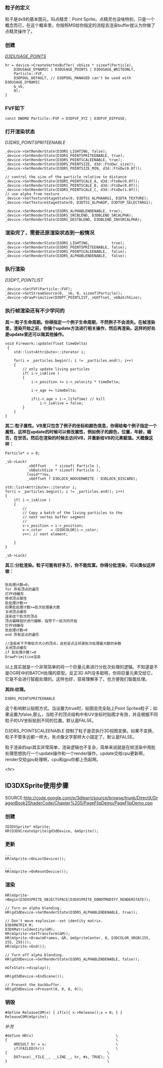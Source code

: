 ### 粒子的定义 ###
粒子是dx9的基本图元，叫点精灵：Point Sprite。点精灵也没啥特别，只是一个概念而已，在这个概率里，你按照MS给你指定的流程去渲染buffer就认为你做了点精灵操作了。


### 创建 ###
_[D3DUSAGE\_POINTS](D3DUSAGE_POINTS.md)_
```
hr = device->CreateVertexBuffer(_vbSize * sizeof(Particle),
	D3DUSAGE_DYNAMIC | D3DUSAGE_POINTS | D3DUSAGE_WRITEONLY,
	Particle::FVF,
	D3DPOOL_DEFAULT, // D3DPOOL_MANAGED can't be used with D3DUSAGE_DYNAMIC 
	&_vb,
	0);
}
```


### FVF如下 ###
```
const DWORD Particle::FVF = D3DFVF_XYZ | D3DFVF_DIFFUSE;
```

### 打开渲染状态 ###
_D3DRS\_POINTSPRITEENABLE_
```
_device->SetRenderState(D3DRS_LIGHTING, false);
_device->SetRenderState(D3DRS_POINTSPRITEENABLE, true);
_device->SetRenderState(D3DRS_POINTSCALEENABLE, true); 
_device->SetRenderState(D3DRS_POINTSIZE, d3d::FtoDw(_size));
_device->SetRenderState(D3DRS_POINTSIZE_MIN, d3d::FtoDw(0.0f));

// control the size of the particle relative to distance
_device->SetRenderState(D3DRS_POINTSCALE_A, d3d::FtoDw(0.0f));
_device->SetRenderState(D3DRS_POINTSCALE_B, d3d::FtoDw(0.0f));
_device->SetRenderState(D3DRS_POINTSCALE_C, d3d::FtoDw(1.0f));        
// use alpha from texture
_device->SetTextureStageState(0, D3DTSS_ALPHAARG1, D3DTA_TEXTURE);
_device->SetTextureStageState(0, D3DTSS_ALPHAOP, D3DTOP_SELECTARG1);

_device->SetRenderState(D3DRS_ALPHABLENDENABLE, true);
_device->SetRenderState(D3DRS_SRCBLEND, D3DBLEND_SRCALPHA);
_device->SetRenderState(D3DRS_DESTBLEND, D3DBLEND_INVSRCALPHA);
```

### 渲染完了，需要还原渲染状态到一般情况 ###
```
_device->SetRenderState(D3DRS_LIGHTING,          true);
_device->SetRenderState(D3DRS_POINTSPRITEENABLE, false);
_device->SetRenderState(D3DRS_POINTSCALEENABLE,  false);
_device->SetRenderState(D3DRS_ALPHABLENDENABLE,  false);
```

### 执行渲染 ###
_D3DPT\_POINTLIST_
```
_device->SetFVF(Particle::FVF);
_device->SetStreamSource(0, _vb, 0, sizeof(Particle));
_device->DrawPrimitive(D3DPT_POINTLIST,_vbOffset,_vbBatchSize);
```

### 执行帧渲染还有不少学问的 ###
**其一:粒子生命周期。你得指定一个例子生命周期，不然例子不会消失。在帧渲染里，渲染开始之前，你搞个update方法进行相关操作，然后再渲染。这样的好处是update里还可以做其他操作。**

```
void Firework::update(float timeDelta)
 {
    std::list<Attribute>::iterator i;

    for(i = _particles.begin(); i != _particles.end(); i++)
    {
        // only update living particles
        if( i->_isAlive )
        {
            i->_position += i->_velocity * timeDelta;

            i->_age += timeDelta;

            if(i->_age > i->_lifeTime) // kill 
                i->_isAlive = false;
        }
    }
}

```


**其二:粒子属性。VB里只包含了例子的坐标和颜色信息，你得给每个例子指定一个属性，这样在update的时候可以修改属性，例如例子的颜色，位置，年龄，婚否，在世否。然后在渲染的时候去访问VB，并重新给VB的元素赋值。大概像这样：**
```
Particle* v = 0;

_vb->Lock(
		  _vbOffset    * sizeof( Particle ),
		  _vbBatchSize * sizeof( Particle ),
		  (void**)&v,
		  _vbOffset ? D3DLOCK_NOOVERWRITE : D3DLOCK_DISCARD);

std::list<Attribute>::iterator i;
for(i = _particles.begin(); i != _particles.end(); i++)
{
	if( i->_isAlive )
	{
		//
		// Copy a batch of the living particles to the
		// next vertex buffer segment
		//
		v->_position = i->_position;
		v->_color    = (D3DCOLOR)i->_color;
		v++; // next element;

	}    
}

_vb->Lock(

```

**其三:分批渲染。粒子可能有好多万，你不能炫富。你得分批渲染，可以类似这样做：**

```xml

批处理计数=0;
for 所有顶点的遍历
打开VB缓存
修改顶点属性
批处理计数++
如果批处理计数>=批次处理最大数
关闭顶点缓存
渲染这个批次的顶点
顶点偏移指针进行偏移，指导下一批次的开始
打开VB缓存
批处理计数=0
end 所有定点的遍历

//渲染余下不够批次大小的顶点，这些定点正好是批次处理最大数的余数
关闭顶点缓存
if 批处理计数!=0
DrawPrimitive渲染
```

以上其实就是一个非常简单的将一个巨量元素进行分批次处理的逻辑。不知道是不是OGRE中的BATCH处理的原型。反正3D API没多聪明，你将巨量元素交给它，它是不会进行智能处理的。这样也好，容易理解多了。也方便我们智能处理。

**其四:纹理。**
```
D3DRS_POINTSPRITEENABLE
```
这个影响默认贴图方式。当设置为true时，贴图会完全贴上Point Sprites粒子；如果设置为false,那么，当粒子的顶点结构中有UV坐标时贴图才有效，并且根据不同粒子的UV坐标贴到不同的位置。默认是FALSE。

D3DRS\_POINTSCALEENABLE
控制了粒子是否执行3D视图变换。如果不变换，粒子不管多远都一样大，有点像文字那样大小固定了。默认是FALSE。


粒子渲染的api其实非常简单，渲染逻辑也不复杂，简单来说就是在帧渲染中用批处理思想执行一个update操作和一个render操作。update交给cpu更新啊，render交给gpu处理啊，cpu和gpu你都上伤起啊。



&lt;hr&gt;


## ID3DXSprite使用步骤 ##
SOURCE:http://code.google.com/p/3dlearn/source/browse/trunk/DirectX/DragonBook2ShaderCode/Chapter%205/PageFlipDemo/PageFlipDemo.cpp

### 创建 ###

```
ID3DXSprite* mSprite;
HR(D3DXCreateSprite(gd3dDevice, &mSprite));

```

### 更新 ###
```
...
HR(mSprite->OnLostDevice());

...
HR(mSprite->OnResetDevice());

```
### 渲染 ###
```
HR(mSprite->Begin(D3DXSPRITE_OBJECTSPACE|D3DXSPRITE_DONOTMODIFY_RENDERSTATE));

// Turn on alpha blending.
HR(gd3dDevice->SetRenderState(D3DRS_ALPHABLENDENABLE, true));

// Don't move explosion--set identity matrix.
D3DXMATRIX M;
D3DXMatrixIdentity(&M);
HR(mSprite->SetTransform(&M));
HR(mSprite->Draw(mFrames, &R, &mSpriteCenter, 0, D3DCOLOR_XRGB(255, 255, 255)));
HR(mSprite->End());

// Turn off alpha blending.
HR(gd3dDevice->SetRenderState(D3DRS_ALPHABLENDENABLE, false));

mGfxStats->display();

HR(gd3dDevice->EndScene());

// Present the backbuffer.
HR(gd3dDevice->Present(0, 0, 0, 0));
```

### 销毁 ###
```
#define ReleaseCOM(x) { if(x){ x->Release();x = 0; } }
ReleaseCOM(mSprite);

```


_补充_
```
#define HR(x)                                      \
{                                                  \
	HRESULT hr = x;                                \
	if(FAILED(hr))                                 \
{                                              \
	DXTrace(__FILE__, __LINE__, hr, #x, TRUE); \
}                                              \
```
